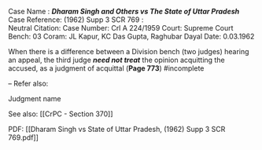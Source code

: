 Case Name : ***Dharam Singh and Others vs The State of Uttar Pradesh***
Case Reference: (1962) Supp 3 SCR 769 :  
Neutral Citation:
Case Number: Crl A 224/1959
Court: Supreme Court
Bench: 03
Coram: JL Kapur, KC Das Gupta, Raghubar Dayal
Date: 0.03.1962

When there is a difference between a Division bench (two judges) hearing an appeal, the third judge ***need not treat*** the opinion  acquitting the accused, as a judgment of acquittal  (**Page 773**)
#incomplete 

–
Refer also:

Judgment name

See also:
[[CrPC - Section 370]] 

PDF:
[[Dharam Singh vs State of Uttar Pradesh, (1962) Supp 3 SCR 769.pdf]]